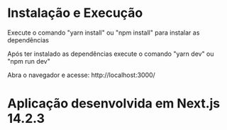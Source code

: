 # Instalação e Execução

Execute o comando "yarn install" ou "npm install" para instalar as dependências

Após ter instalado as dependências execute o comando "yarn dev" ou "npm run dev"

Abra o navegador e acesse: http://localhost:3000/


# Aplicação desenvolvida em Next.js 14.2.3

